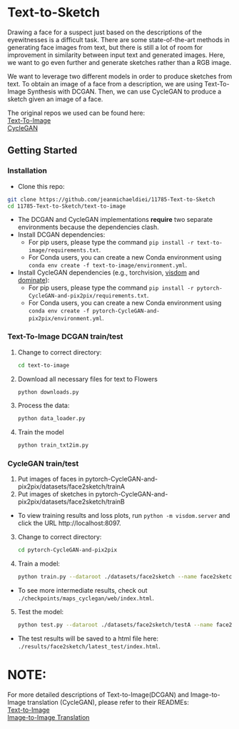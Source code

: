 # Text-to-Sketch

Drawing a face for a suspect just based on the descriptions of the eyewitnesses is a difficult task. There are some state-of-the-art methods in generating face images from text, but there is still a lot of room for improvement in similarity between input text and generated images. Here, we want to go even further and generate sketches rather than a RGB image.

We want to leverage two different models in order to produce sketches from text. To obtain an image of a face from a description, we are using Text-To-Image Synthesis with DCGAN. Then, we can use CycleGAN to produce a sketch given an image of a face.

The original repos we used can be found here:\
[Text-To-Image](https://github.com/zsdonghao/text-to-image)\
[CycleGAN](https://github.com/junyanz/pytorch-CycleGAN-and-pix2pix)

## Getting Started
### Installation

- Clone this repo:
```bash
git clone https://github.com/jeanmichaeldiei/11785-Text-to-Sketch
cd 11785-Text-to-Sketch/text-to-image
```
- The DCGAN and CycleGAN implementations **require** two separate environments because the dependencies clash.
- Install DCGAN dependencies:
  - For pip users, please type the command `pip install -r text-to-image/requirements.txt`.
  - For Conda users, you can create a new Conda environment using `conda env create -f text-to-image/environment.yml`.
- Install CycleGAN dependencies (e.g., torchvision, [visdom](https://github.com/facebookresearch/visdom) and [dominate](https://github.com/Knio/dominate)):
  - For pip users, please type the command `pip install -r pytorch-CycleGAN-and-pix2pix/requirements.txt`.
  - For Conda users, you can create a new Conda environment using `conda env create -f pytorch-CycleGAN-and-pix2pix/environment.yml`.

### Text-To-Image DCGAN train/test
1. Change to correct directory:
    ```bash
    cd text-to-image
    ```
2. Download all necessary files for text to Flowers
    ```bash
    python downloads.py
    ``` 
3. Process the data:
    ```bash
    python data_loader.py
    ``` 
4. Train the model
    ```bash
    python train_txt2im.py
    ``` 
### CycleGAN train/test
1. Put images of faces in pytorch-CycleGAN-and-pix2pix/datasets/face2sketch/trainA
2. Put images of sketches in pytorch-CycleGAN-and-pix2pix/datasets/face2sketch/trainB
- To view training results and loss plots, run `python -m visdom.server` and click the URL http://localhost:8097.
3. Change to correct directory:
    ```bash
    cd pytorch-CycleGAN-and-pix2pix
    ```
4. Train a model:
    ```bash
    python train.py --dataroot ./datasets/face2sketch --name face2sketch --model cycle_gan --preprocess 'resize_and_crop' --batch_size 2 --num_threads 0 --netG unet_256
    ```
- To see more intermediate results, check out `./checkpoints/maps_cyclegan/web/index.html`.
    
5. Test the model:
    ```bash
    python test.py --dataroot ./datasets/face2sketch/testA --name face2sketch --model test --no_dropout --netG unet_256 --num_test 50
    ```
- The test results will be saved to a html file here: `./results/face2sketch/latest_test/index.html`.

# NOTE:
For more detailed descriptions of Text-to-Image(DCGAN) and Image-to-Image translation (CycleGAN), please refer to their READMEs:\
[Text-to-Image](text-to-image/README.md)\
[Image-to-Image Translation](pytorch-CycleGAN-and-pix2pix/README.md)

